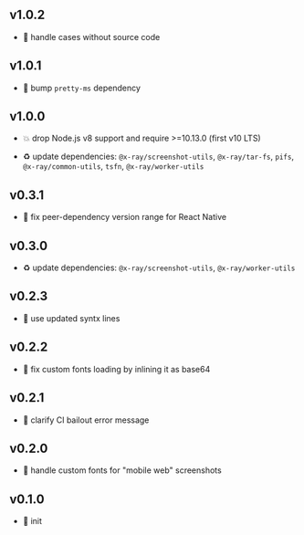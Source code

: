 ## v1.0.2

* 🐞 handle cases without source code

## v1.0.1

* 🐞 bump `pretty-ms` dependency

## v1.0.0

* 💥 drop Node.js v8 support and require >=10.13.0 (first v10 LTS)

* ♻️ update dependencies: `@x-ray/screenshot-utils`, `@x-ray/tar-fs`, `pifs`, `@x-ray/common-utils`, `tsfn`, `@x-ray/worker-utils`

## v0.3.1

* 🐞 fix peer-dependency version range for React Native

## v0.3.0

* ♻️ update dependencies: `@x-ray/screenshot-utils`, `@x-ray/worker-utils`

## v0.2.3

* 🐞 use updated syntx lines

## v0.2.2

* 🐞 fix custom fonts loading by inlining it as base64

## v0.2.1

* 🐞 clarify CI bailout error message

## v0.2.0

* 🌱 handle custom fonts for "mobile web" screenshots

## v0.1.0

* 🐣 init
